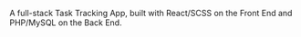 A full-stack Task Tracking App, built with React/SCSS on the Front End and PHP/MySQL on the Back End.
